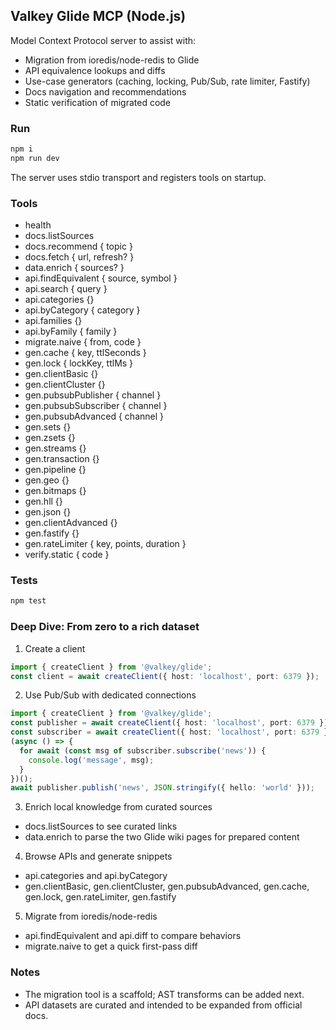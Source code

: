 ## Valkey Glide MCP (Node.js)

Model Context Protocol server to assist with:

- Migration from ioredis/node-redis to Glide
- API equivalence lookups and diffs
- Use-case generators (caching, locking, Pub/Sub, rate limiter, Fastify)
- Docs navigation and recommendations
- Static verification of migrated code

### Run

```bash
npm i
npm run dev
```

The server uses stdio transport and registers tools on startup.

### Tools

- health
- docs.listSources
- docs.recommend { topic }
- docs.fetch { url, refresh? }
- data.enrich { sources? }
- api.findEquivalent { source, symbol }
- api.search { query }
- api.categories {}
- api.byCategory { category }
- api.families {}
- api.byFamily { family }
- migrate.naive { from, code }
- gen.cache { key, ttlSeconds }
- gen.lock { lockKey, ttlMs }
- gen.clientBasic {}
- gen.clientCluster {}
- gen.pubsubPublisher { channel }
- gen.pubsubSubscriber { channel }
- gen.pubsubAdvanced { channel }
- gen.sets {}
- gen.zsets {}
- gen.streams {}
- gen.transaction {}
- gen.pipeline {}
- gen.geo {}
- gen.bitmaps {}
- gen.hll {}
- gen.json {}
- gen.clientAdvanced {}
- gen.fastify {}
- gen.rateLimiter { key, points, duration }
- verify.static { code }

### Tests

```bash
npm test
```

### Deep Dive: From zero to a rich dataset

1) Create a client

```ts
import { createClient } from '@valkey/glide';
const client = await createClient({ host: 'localhost', port: 6379 });
```

2) Use Pub/Sub with dedicated connections

```ts
import { createClient } from '@valkey/glide';
const publisher = await createClient({ host: 'localhost', port: 6379 });
const subscriber = await createClient({ host: 'localhost', port: 6379 });
(async () => {
  for await (const msg of subscriber.subscribe('news')) {
    console.log('message', msg);
  }
})();
await publisher.publish('news', JSON.stringify({ hello: 'world' }));
```

3) Enrich local knowledge from curated sources

- docs.listSources to see curated links
- data.enrich to parse the two Glide wiki pages for prepared content

4) Browse APIs and generate snippets

- api.categories and api.byCategory
- gen.clientBasic, gen.clientCluster, gen.pubsubAdvanced, gen.cache, gen.lock, gen.rateLimiter, gen.fastify

5) Migrate from ioredis/node-redis

- api.findEquivalent and api.diff to compare behaviors
- migrate.naive to get a quick first-pass diff

### Notes

- The migration tool is a scaffold; AST transforms can be added next.
- API datasets are curated and intended to be expanded from official docs.
